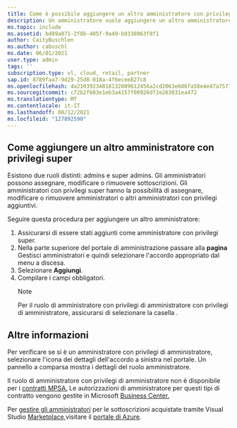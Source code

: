 ```yaml
---
title: Come è possibile aggiungere un altro amministratore con privilegi super?
description: Un amministratore vuole aggiungere un altro amministratore al contratto.
ms.topic: include
ms.assetid: bd89a871-2f8b-405f-9a49-b0338063f8f1
author: CaityBuschlen
ms.author: cabuschl
ms.date: 06/01/2021
user.type: admin
tags: ''
subscription.type: vl, cloud, retail, partner
sap.id: 8789faa7-9d29-25d8-018a-4f6ecee827c8
ms.openlocfilehash: 4a21039234818132089612456a2cd2063e686fa58e4e47a75711f96e2db69b56
ms.sourcegitcommit: c72b2f603e1eb3a4157f00926df2e263831ea472
ms.translationtype: MT
ms.contentlocale: it-IT
ms.lasthandoff: 08/12/2021
ms.locfileid: "127892590"
---
```

## <a name="how-to-add-another-super-admin-or-admin"></a>Come aggiungere un altro amministratore con privilegi super

Esistono due ruoli distinti: admins e super admins. Gli amministratori possono assegnare, modificare o rimuovere sottoscrizioni. Gli amministratori con privilegi super hanno la possibilità di assegnare, modificare o rimuovere amministratori o altri amministratori con privilegi aggiuntivi.

Seguire questa procedura per aggiungere un altro amministratore:

1. Assicurarsi di essere stati aggiunti come amministratore con privilegi super.
2. Nella parte superiore del portale di amministrazione passare alla **pagina** Gestisci amministratori e quindi selezionare l'accordo appropriato dal menu a discesa.
3. Selezionare **Aggiungi**.
4. Compilare i campi obbligatori.
    > [!Note]
    > Per il ruolo di amministratore con privilegi di amministratore con privilegi di amministratore, assicurarsi di selezionare la casella .

## <a name="more-information"></a>Altre informazioni

Per verificare se si è un amministratore con privilegi di amministratore, selezionare l'icona dei dettagli dell'accordo a sinistra nel portale. Un pannello a comparsa mostra i dettagli del ruolo amministratore. 

Il ruolo di amministratore con privilegi di amministratore non è disponibile per i [contratti MPSA.](https://docs.microsoft.com/visualstudio/subscriptions/mpsa) Le autorizzazioni di amministratore per questi tipi di contratto vengono gestite in Microsoft [Business Center.](https://businessaccount.microsoft.com/Customer) 

Per [gestire gli amministratori](https://docs.microsoft.com/visualstudio/subscriptions/cloud-admin) per le sottoscrizioni acquistate tramite Visual Studio [Marketplace,](https://marketplace.visualstudio.com/subscriptions)visitare il [portale di Azure](https://portal.azure.com/).   
